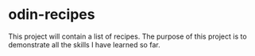 # odin-recipes

This project will contain a list of recipes. 
The purpose of this project is to demonstrate all the skills I have learned so far.
